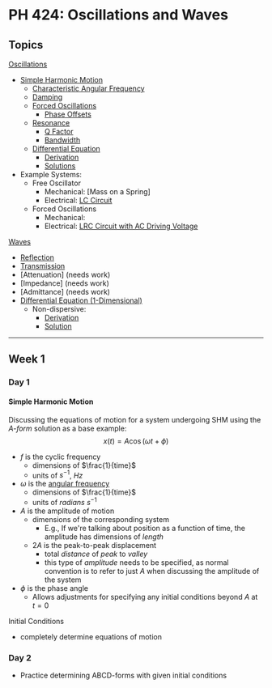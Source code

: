 # PH 424: Oscillations and Waves

## Topics

[Oscillations](/physics/Oscillations.md)
  - [Simple Harmonic Motion](/physics/SimpleHarmonicMotion.md)
    - [Characteristic Angular Frequency](/physics/AngularFrequency#Characteristic-Angular-Frequency.md)
    - [Damping](/physics/Damping.md)
    - [Forced Oscillations](/physics/ForcedOscillations.md)
      - [Phase Offsets](/physics/ForcedOscillations#Phase-Offsets.md)
    - [Resonance](/physics/Resonance.md)
      - [Q Factor](/physics/Resonance#Q-Factor.md)
      - [Bandwidth](/physics/Resonance#Bandwidth.md)
    - [Differential Equation](/physics/SimpleHarmonicMotion#Differential-Equation.md)
      - [Derivation](/physics/SimpleHarmonicMotion#Derivation.md)
      - [Solutions](/physics/SimpleHarmonicMotion#General-Solutions.md)
  - Example Systems:
    - Free Oscillator
      - Mechanical: [Mass on a Spring]
      - Electrical: [LC Circuit](/physics/LCCircuit.md)
    - Forced Oscillations
      - Mechanical:
      - Electrical: [LRC Circuit with AC Driving Voltage](/physics/LCRCircuit.md)

[Waves](/physics/Waves.md)
  - [Reflection](/physics/Waves#Reflection.md)
  - [Transmission](/physics/Waves#Transmission.md)
  - [Attenuation] (needs work)
  - [Impedance] (needs work)
  - [Admittance] (needs work)
  - [Differential Equation (1-Dimensional)](/physics/Waves#One-Dimensional-Waves.md)
    - Non-dispersive:
      - [Derivation](/physics/Waves#Deriving-the-Non-dispersive-Wave-Equation.md)
      - [Solution](/physics/Waves#Guide-to-Solve-the-Non-dispersive-PDE.md)

----

## Week 1
### Day 1

#### Simple Harmonic Motion

Discussing the equations of motion for a system undergoing SHM using the *A-form* solution as a base example:
$$x(t)=A\cos{(\omega t+\phi)}$$

- $f$ is the cyclic frequency
  - dimensions of $\frac{1}{time}$
  - units of $s^{-1}$, $Hz$
- $\omega$ is the [angular frequency](/physics/AngularFrequency.md)
  - dimensions of $\frac{1}{time}$
  - units of $radians\ s^{-1}$
- $A$ is the amplitude of motion
  - dimensions of the corresponding system
    - E.g., If we're talking about position as a function of time, the amplitude has dimensions of $length$
  - $2A$ is the peak-to-peak displacement
    - total *distance* of *peak* to *valley*
    - this type of *amplitude* needs to be specified, as normal convention is to refer to just $A$ when discussing the amplitude of the system
- $\phi$ is the phase angle
  - Allows adjustments for specifying any initial conditions beyond $A$ at $t=0$

Initial Conditions
 - completely determine equations of motion

### Day 2

- Practice determining ABCD-forms with given initial conditions
